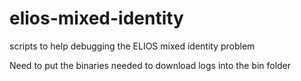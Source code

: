 # elios-mixed-identity
scripts to help debugging the ELIOS mixed identity problem

Need to put the binaries needed to download logs into the bin folder
